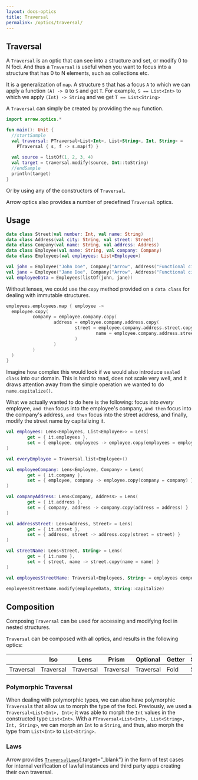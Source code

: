 ```yaml
---
layout: docs-optics
title: Traversal
permalink: /optics/traversal/
---
```


## Traversal

A `Traversal` is an optic that can see into a structure and set, or modify 0 to N foci.
And thus a `Traversal` is useful when you want to focus into a structure that has 0 to N elements, such as collections etc. 

It is a generalization of `map`.
A structure `S` that has a focus `A` to which we can apply a function `(A) -> B` to `S` and get `T`.
For example, `S == List<Int>` to which we apply `(Int) -> String` and we get `T == List<String>`

A `Traversal` can simply be created by providing the `map` function.

```kotlin
import arrow.optics.*

fun main(): Unit {
  //startSample
  val traversal: PTraversal<List<Int>, List<String>, Int, String> =
    PTraversal { s, f -> s.map(f) }
  
  val source = listOf(1, 2, 3, 4)
  val target = traversal.modify(source, Int::toString)
  //endSample
  println(target)
} 
```

Or by using any of the constructors of `Traversal`.

Arrow optics also provides a number of predefined `Traversal` optics.

## Usage

```kotlin
data class Street(val number: Int, val name: String)
data class Address(val city: String, val street: Street)
data class Company(val name: String, val address: Address)
data class Employee(val name: String, val company: Company)
data class Employees(val employees: List<Employee>)
```
```kotlin
val john = Employee("John Doe", Company("Arrow", Address("Functional city", Street(23, "lambda street"))))
val jane = Employee("Jane Doe", Company("Arrow", Address("Functional city", Street(23, "lambda street"))))
val employeeData = Employees(listOf(john, jane))
```

Without lenses, we could use the `copy` method provided on a `data class` for dealing with immutable structures.

```kotlin
employees.employees.map { employee ->
  employee.copy(
          company = employee.company.copy(
                  address = employee.company.address.copy(
                          street = employee.company.address.street.copy(
                                  name = employee.company.address.street.name.capitalize()
                          )
                  )
          )
  )
}
```

Imagine how complex this would look if we would also introduce `sealed class` into our domain.
This is hard to read, does not scale very well, and it draws attention away from the simple operation we wanted to do `name.capitalize()`.

What we actually wanted to do here is the following: focus into _every_ employee, `and then` focus into the employee's company, `and then` focus into the company's address, `and then` focus into the street address, and finally, modify the street name by capitalizing it.

```kotlin
val employees: Lens<Employees, List<Employee>> = Lens(
        get = { it.employees },
        set = { employee, employees -> employee.copy(employees = employees) }
)

val everyEmployee = Traversal.list<Employee>()

val employeeCompany: Lens<Employee, Company> = Lens(
        get = { it.company },
        set = { employee, company -> employee.copy(company = company) }
)

val companyAddress: Lens<Company, Address> = Lens(
        get = { it.address },
        set = { company, address -> company.copy(address = address) }
)

val addressStreet: Lens<Address, Street> = Lens(
        get = { it.street },
        set = { address, street -> address.copy(street = street) }
)

val streetName: Lens<Street, String> = Lens(
        get = { it.name },
        set = { street, name -> street.copy(name = name) }
)

val employeesStreetName: Traversal<Employees, String> = employees compose everyEmployee compose employeeCompany compose companyAddress compose addressStreet compose streetName

employeesStreetName.modify(employeeData, String::capitalize)
```

## Composition

Composing `Traversal` can be used for accessing and modifying foci in nested structures.

`Traversal` can be composed with all optics, and results in the following optics:

|   | Iso | Lens | Prism |Optional | Getter | Setter | Fold | Traversal |
| --- | --- | --- | --- |--- | --- | --- | --- | --- |
| Traversal | Traversal | Traversal | Traversal | Traversal | Fold | Setter | Fold | Traversal |

### Polymorphic Traversal

When dealing with polymorphic types, we can also have polymorphic `Traversal`s that allow us to morph the type of the foci.
Previously, we used a `Traversal<List<Int>, Int>`; it was able to morph the `Int` values in the constructed type `List<Int>`.
With a `PTraversal<List<Int>, List<String>, Int, String>`, we can morph an `Int` to a `String`, and thus, also morph the type from `List<Int>` to `List<String>`.

### Laws

Arrow provides [`TraversalLaws`][traversal_laws_source]{:target="_blank"} in the form of test cases for internal verification of lawful instances and third party apps creating their own traversal.

[traversal_laws_source]: https://github.com/arrow-kt/arrow/blob/main/modules/core/arrow-test/src/main/kotlin/arrow/test/laws/TraversalLaws.kt
